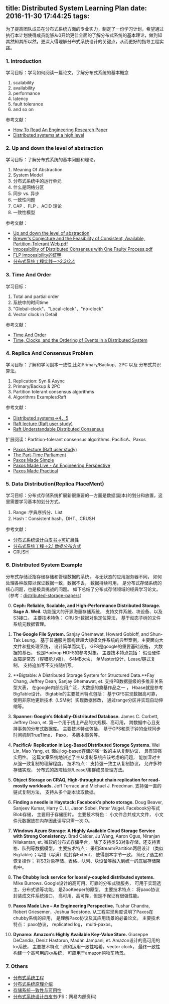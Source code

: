 title: Distributed System Learning Plan
date: 2016-11-30 17:44:25
tags:
---

[10]: http://research.microsoft.com/users/lamport/pubs/lamport-paxos.pdf
[11]: http://research.microsoft.com/users/lamport/pubs/paxos-simple.pdf
[12]: http://research.google.com/archive/paxos_made_live.html
[13]: http://scholar.google.com/scholar?q=Paxos+Made+Practical
[14]: https://www.youtube.com/watch?v=JEpsBg0AO6o
[15]: https://www.youtube.com/watch?v=YbZ3zDzDnrw
[16]: http://thesecretlivesofdata.com/raft/
[17]: https://www.microsoft.com/en-us/research/wp-content/uploads/2008/02/tr-2008-25.pdf
为了提高团队成员在分布式系统方面的专业实力，制定了一份学习计划，希望通过执行本计划使得成员能够从0开始更佳全面的了解分布式系统的基本理论，做到知其然知其所以然，更深入得理解分布式系统设计的关键点，从而更好的指导工程实践。

### 1. Introduction


学习目标：学习如何阅读一篇论文，了解分布式系统的基本概念

 1. scalability
 2. availability
 3. performance
 4. latency
 5. fault tolerance
 6. and so on

参考文献：

* [How To Read An Engineering Research Paper](https://cseweb.ucsd.edu/~wgg/CSE210/howtoread.html)
* [Distributed systems at a high level](http://book.mixu.net/distsys/intro.html)

 
 
### 2. Up and down the level of abstraction

学习目标：了解分布式系统的基本问题和理论。

1. Meaning Of Abstraction
2. System Model
3. 分布式系统中的运行单元
4. 什么是网络分区 
5. 同步 vs. 异步
6. 一致性问题
7. CAP 、FLP 、ACID 理论
8. 一致性模型

参考文献：

* [Up and down the level of abstraction](http://book.mixu.net/distsys/abstractions.html)
* [Brewer’s Conjecture and the Feasibility of Consistent, Available, Partition-Tolerant Web.pdf](http://tom.nos-eastchina1.126.net/Brewer%E2%80%99s%20Conjecture%20and%20the%20Feasibility%20of%20Consistent%2C%20Available%2C%20Partition-Tolerant%20Web.pdf)
* [Impossibility of Distributed Consensus with One Faulty Process.pdf](http://tom.nos-eastchina1.126.net/Impossibility%20of%20Distributed%20Consensus%20with%20One%20Faulty%20Process.pdf)
* [FLP Impossibility的证明](http://danielw.cn/FLP-proof)
* [分布式系统工程实践－>2.3/2.4](http://tom.nos-eastchina1.126.net/%E5%88%86%E5%B8%83%E5%BC%8F%E7%B3%BB%E7%BB%9F%E5%B7%A5%E7%A8%8B.pdf)

### 3. Time And Order

学习目标：

1. Total and partial order
2. 系统中的时间time
3. "Global-clock"、"Local-clock"、"no-clock"
4. Vector clock  in  Detail

参考文献：

* [Time And Order](http://book.mixu.net/distsys/time.html)
* [Time, Clocks, and the
Ordering of Events in
a Distributed System ](http://tom.nos-eastchina1.126.net/p558-lamport.pdf)

### 4. Replica And Consensus Problem

学习目标：了解和学习副本一致性,比如Primary/Backup、2PC 以及 分布式共识算法。

1. Replication: Syn & Async
2. Primary/Backup & 2PC 
3. Partition tolerant consensus algorithms
4. Algorithms Examples:Raft

参考文献：

* [Distributed systems->4、5](http://book.mixu.net/distsys/index.html)
* [Raft lecture (Raft user study)][15]
* [Raft Understandable Distributed Consensus][16]

扩展阅读：Partition-tolerant consensus algorithms: PacificA、Paxos

* [Paxos lecture (Raft user study)][14]
* [The Part-Time Parliament][10] 
* [Paxos Made Simple][11] 
* [Paxos Made Live - An Engineering Perspective][12] 
* [Paxos Made Practical][13] 


### 5.  Data Distribution(Replica PlaceMent)

学习目标：分布式存储系统扩展新很重要的一方面是数据(副本)的划分和放置，这里需要学习基本的划分方式。

1. Range :字典序拆分、List
2. Hash：Consistent hash、DHT、CRUSH

参考文献：

* [分布式系统设计白皮书->可扩展性](http://doc.hz.netease.com/pages/worddav/preview.action?fileName=%E5%8F%AF%E6%89%A9%E5%B1%95%E6%80%A7.docx&pageId=36447308)
* [分布式系统工程->2.1 数据分布方式](http://tom.nos-eastchina1.126.net/%E5%88%86%E5%B8%83%E5%BC%8F%E7%B3%BB%E7%BB%9F%E5%8E%9F%E7%90%86%E4%BB%8B%E7%BB%8D.pdf)
* [CRUSH](http://tom.nos-eastchina1.126.net/weil-crush-sc06.pdf)


### 6. Distributed System Example

分布式存储泛指存储存储和管理数据的系统， 与无状态的应用服务器不同， 如何处理各种故障以保证数据一致，数据不丢， 数据持续可用， 是分布式存储系统的核心问题，也是极具挑战的问题。 如下总结了分布式存储领域的经典学习论文。（参考：[distributed-storage-papers](http://www.bitstech.net/2013/12/27/distributed-storage-papers/)）

0. **Ceph: Reliable, Scalable, and High-Performance Distributed Storage. Sage A. Weil.** 功能强大的开源海量存储系统， 支持文件系统、块设备、以及S3接口。 主要技术特色： CRUSH数据对象定位算法， 基于动态子树的文件系统元数据管理。

1. **The Google File System.** Sanjay Ghemawat, Howard Gobioff, and Shun-Tak Leung。 基于普通服务器构建超大规模文件系统的典型案例，主要面向大文件和批处理系统， 设计简单而实用。 GFS是google的重要基础设施， 大数据的基石， 也是Hadoop HDFS的参考对象。 主要技术特点包括： 假设硬件故障是常态（容错能力强）， 64MB大块， 单Master设计，Lease/链式复制， 支持追加写不支持随机写。

2. **Bigtable: A Distributed Storage System for Structured Data.**Fay Chang, Jeffrey Dean, Sanjay Ghemawat, et. 支持PB数据量级的多维非关系型大表， 在google内部应用广泛，大数据的奠基作品之一 ， Hbase就是参考BigTable设计。 Bigtable的主要技术特点包括： 基于GFS实现数据高可靠， 使用非原地更新技术（LSM树）实现数据修改， 通过range分区并实现自动伸缩等。

3. **Spanner: Google’s Globally-Distributed Database.** James C. Corbett, Jeffrey Dean, et. 第一个用于线上产品的大规模、高可用， 跨数据中心且支持事务的分布式数据库。 主要技术特点包括， 基于GPS和原子钟的全球同步时间机制TrueTime， Paxo， 多版本事务等。

4. **PacificA: Replication in Log-Based Distributed Storage Systems.** Wei Lin, Mao Yang, et. 面向log-based存储的强一致的主从复制协议， 具有较强实用性。 这篇文章系统地讲述了主从复制系统应该考虑的问题， 能加深对主从强一致复制的理解程度。 技术特点： 支持强一致主从复制协议， 允许多种存储实现， 分布式的故障检测/Lease/集群成员管理方法。

5. **Object Storage on CRAQ, High-throughput chain replication for read-mostly workloads.** Jeff Terrace and Michael J. Freedman. 支持强一直的链式复制方法， 支持从多个副本读取数据。

6. **Finding a needle in Haystack: Facebook’s photo storage.** Doug Beaver, Sanjeev Kumar, Harry C. Li, Jason Sobel, Peter Vajgel. Facebook分布式Blob存储， 主要用于存储图片。 主要技术特色： 小文件合并成大文件， 小文件元数据放在内存因此读写只需一次IO。

7. **Windows Azure Storage: A Highly Available Cloud Storage Service with Strong Consistency.** Brad Calder, Ju Wang, Aaron Ogus, Niranjan Nilakantan, et. 微软的分布式存储平台， 除了支持类S3对象存储，还支持表格、队列等数据模型。 主要技术特点： 采用Stream/Partition两层设计（类似BigTable）；写错（写满）就封存Extent， 使得副本字节一致， 简化了选主和恢复操作； 将S3对象存储、表格、队列、块设备等融入到统一的底层存储架构中。

8. **The Chubby lock service for loosely-coupled distributed systems.** Mike Burrows. Google设计的高可用、可靠的分布式锁服务， 可用于实现选主、分布式锁等功能， 是ZooKeeper的原型。 主要技术特点： 将paxo协议封装成文件系统接口， 高可用、高可靠，但是不保证有很强性能。

9. **Paxos Made Live – An Engineering Perspective.** Tushar Chandra, Robert Griesemer，Joshua Redstone. 从工程实现角度说明了Paxos在chubby系统的应用， 是理解Paxo协议及其应用场景的必备论文。 主要技术特点： paxo协议， replicated log， multi-paxos。

10. **Dynamo: Amazon’s Highly Available Key-Value Store.** Giuseppe DeCandia, Deniz Hastorun, Madan Jampani, et. Amazon设计的高可用的kv系统， 主要技术特点：综和运用一致性哈希，vector clock， 最终一致性构建一个高可用的kv系统， 可应用于amazon购物车场景。



### 7. Others

* [分布式系统工程](http://tom.nos-eastchina1.126.net/%E5%88%86%E5%B8%83%E5%BC%8F%E7%B3%BB%E7%BB%9F%E5%B7%A5%E7%A8%8B.pdf)
* [分布式系统原理介绍](http://tom.nos-eastchina1.126.net/%E5%88%86%E5%B8%83%E5%BC%8F%E7%B3%BB%E7%BB%9F%E5%8E%9F%E7%90%86%E4%BB%8B%E7%BB%8D.pdf)
* [存储系统一致性与可用性](https://work-jlsun.github.io/2014/07/26/stroage_consistency_avaliable_post1.html)
* [分布式系统设计白皮书](http://doc.hz.netease.com/pages/viewpage.action?pageId=35319682)(PS：网易内部资料)




